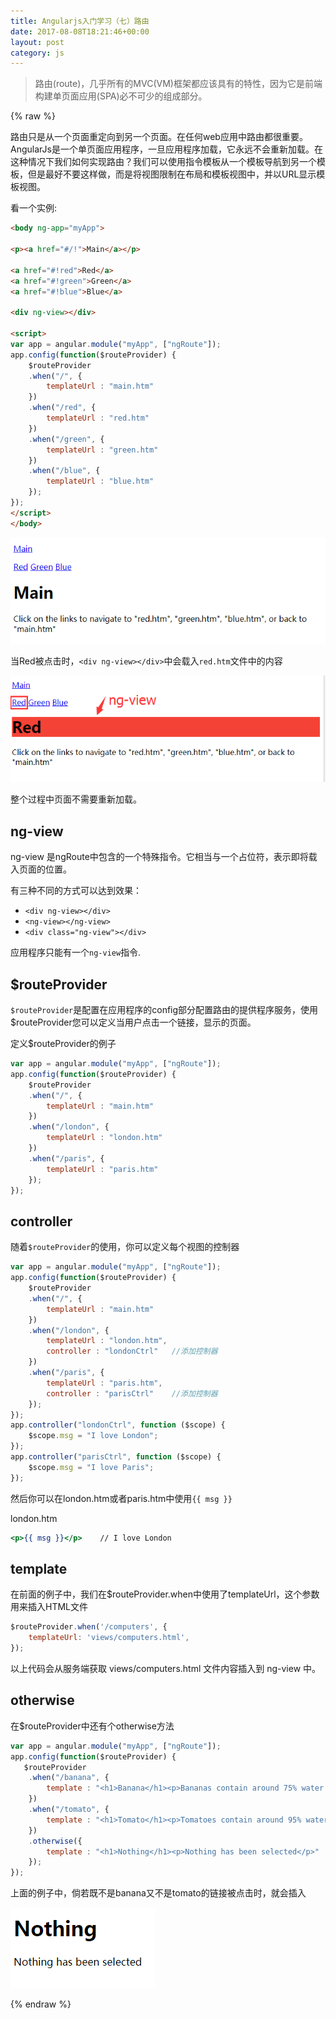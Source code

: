 ```yaml
---
title: Angularjs入门学习（七）路由
date: 2017-08-08T18:21:46+00:00
layout: post
category: js
---
```


> 路由(route)，几乎所有的MVC(VM)框架都应该具有的特性，因为它是前端构建单页面应用(SPA)必不可少的组成部分。

{% raw %}

路由只是从一个页面重定向到另一个页面。在任何web应用中路由都很重要。AngularJs是一个单页面应用程序，一旦应用程序加载，它永远不会重新加载。在这种情况下我们如何实现路由？我们可以使用指令模板从一个模板导航到另一个模板，但是最好不要这样做，而是将视图限制在布局和模板视图中，并以URL显示模板视图。

看一个实例:

```html
<body ng-app="myApp">

<p><a href="#/!">Main</a></p>

<a href="#!red">Red</a>
<a href="#!green">Green</a>
<a href="#!blue">Blue</a>

<div ng-view></div>

<script>
var app = angular.module("myApp", ["ngRoute"]);
app.config(function($routeProvider) {
    $routeProvider
    .when("/", {
        templateUrl : "main.htm"
    })
    .when("/red", {
        templateUrl : "red.htm"
    })
    .when("/green", {
        templateUrl : "green.htm"
    })
    .when("/blue", {
        templateUrl : "blue.htm"
    });
});
</script>
</body>
```

![](/pics/2017/08/fzy_screenshot20170808175153.png)

当Red被点击时，`<div ng-view></div>`中会载入`red.htm`文件中的内容

![](/pics/2017/08/fzy_screenshot20170808175653.png)

整个过程中页面不需要重新加载。

## ng-view

ng-view 是ngRoute中包含的一个特殊指令。它相当与一个占位符，表示即将载入页面的位置。

有三种不同的方式可以达到效果：

- `<div ng-view></div>`
- `<ng-view></ng-view>`
- `<div class="ng-view"></div>`

应用程序只能有一个`ng-view`指令.

## $routeProvider

`$routeProvider`是配置在应用程序的config部分配置路由的提供程序服务，使用$routeProvider您可以定义当用户点击一个链接，显示的页面。

定义$routeProvider的例子

```js
var app = angular.module("myApp", ["ngRoute"]);
app.config(function($routeProvider) {
    $routeProvider
    .when("/", {
        templateUrl : "main.htm"
    })
    .when("/london", {
        templateUrl : "london.htm"
    })
    .when("/paris", {
        templateUrl : "paris.htm"
    });
});
```

## controller

随着`$routeProvider`的使用，你可以定义每个视图的控制器

```js
var app = angular.module("myApp", ["ngRoute"]);
app.config(function($routeProvider) {
    $routeProvider
    .when("/", {
        templateUrl : "main.htm"
    })
    .when("/london", {
        templateUrl : "london.htm",
        controller : "londonCtrl"   //添加控制器
    })
    .when("/paris", {
        templateUrl : "paris.htm",
        controller : "parisCtrl"    //添加控制器
    });
});
app.controller("londonCtrl", function ($scope) {
    $scope.msg = "I love London";
});
app.controller("parisCtrl", function ($scope) {
    $scope.msg = "I love Paris";
});
```

然后你可以在london.htm或者paris.htm中使用`{{ msg }}`

london.htm

```htm
<p>{{ msg }}</p>    // I love London
```


## template

在前面的例子中，我们在$routeProvider.when中使用了templateUrl，这个参数用来插入HTML文件

```js
$routeProvider.when('/computers', {
    templateUrl: 'views/computers.html',
});
```

以上代码会从服务端获取 views/computers.html 文件内容插入到 ng-view 中。

## otherwise

在$routeProvider中还有个otherwise方法

```js
var app = angular.module("myApp", ["ngRoute"]);
app.config(function($routeProvider) {
   $routeProvider
    .when("/banana", {
        template : "<h1>Banana</h1><p>Bananas contain around 75% water.</p>"
    })
    .when("/tomato", {
        template : "<h1>Tomato</h1><p>Tomatoes contain around 95% water.</p>"
    })
    .otherwise({
        template : "<h1>Nothing</h1><p>Nothing has been selected</p>"
    });
});
```

上面的例子中，倘若既不是banana又不是tomato的链接被点击时，就会插入

![](/pics/2017/08/fzy_screenshot20170808181808.png)

{% endraw %}
